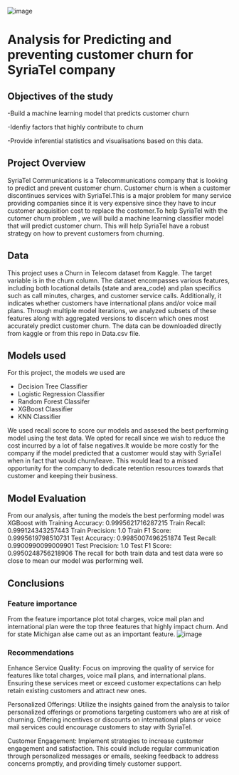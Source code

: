 ![image](https://github.com/ellahad/Phase-3-Project-/assets/145706145/bac914cc-725f-4d02-be80-679a97e184f7)
# Analysis for Predicting and preventing customer churn for SyriaTel company

## Objectives of the study
-Build a machine learning model that predicts customer churn

-Idenfiy factors that highly contribute to churn

-Provide inferential statistics and visualisations based on this data.

## Project Overview
SyriaTel Communications is a Telecommunications company that is looking to predict and prevent customer churn. Customer churn is when a customer discontinues  services with SyriaTel.This is a major problem for many service providing companies since it is very expensive since they have to incur customer acquisition cost to replace the costomer.To help SyriaTel with the cutomer churn problem , we will build a machine learning classifier model that will predict customer churn. This will help SyriaTel have a robust strategy on how to prevent customers from churning. 

## Data 
This project uses a  Churn in Telecom dataset from Kaggle.
The target variable is in the churn column.
The dataset encompasses various features, including both locational details (state and area_code) and plan specifics such as call minutes, charges, and customer service calls. Additionally, it indicates whether customers have international plans and/or voice mail plans. Through multiple model iterations, we analyzed subsets of these features along with aggregated versions to discern which ones most accurately predict customer churn.
The data can be downloaded directly from kaggle  or from this repo in Data.csv file.

## Models used
For this project, the models we used are
- Decision Tree Classifier
- Logistic Regression Classifier
- Random Forest Classifer
- XGBoost Classifier
- KNN Classifier

We used recall score to score our models and assesed the best performing model using the test data.
We opted for recall since we wish to reduce the cost incurred by a lot of false negatives.It woulde be more costly for the company if the model predicted that a customer would stay with SyriaTel when in fact that would churn/leave. This would lead to a missed opportunity for the company to dedicate retention resources towards that customer and keeping their business.

## Model Evaluation
From our analysis, after tuning the models the best performing model was XGBoost with
Training Accuracy: 0.9995621716287215
Train Recall: 0.999124343257443
Train Precision: 1.0
Train F1 Score: 0.9995619798510731
Test Accuracy: 0.9985007496251874
Test Recall: 0.9900990099009901
Test Precision: 1.0
Test F1 Score: 0.9950248756218906
The recall for both train data and test data were so close to mean our model was performing well.
## Conclusions
### Feature importance
From the feature importance plot total charges, voice mail plan and international plan were the top three features that highly impact churn. And for state Michigan alse came out as an important feature.
![image](https://github.com/ellahad/Phase-3-Project-/assets/145706145/c58334b6-e278-46d6-ac84-29b975807c0c)

### Recommendations
Enhance Service Quality: Focus on improving the quality of service for features like total charges, voice mail plans, and international plans. Ensuring these services meet or exceed customer expectations can help retain existing customers and attract new ones.

Personalized Offerings: Utilize the insights gained from the analysis to tailor personalized offerings or promotions targeting customers who are at risk of churning. Offering incentives or discounts on international plans or voice mail services could encourage customers to stay with SyriaTel.

Customer Engagement: Implement strategies to increase customer engagement and satisfaction. This could include regular communication through personalized messages or emails, seeking feedback to address concerns promptly, and providing timely customer support.
